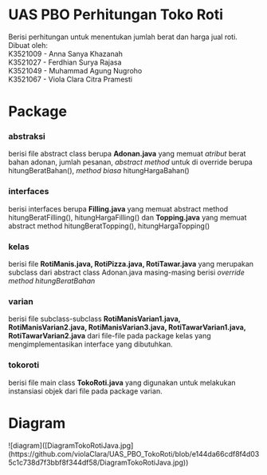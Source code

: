 # UAS PBO Perhitungan Toko Roti

Berisi perhitungan untuk menentukan jumlah berat dan harga jual roti.<br>
Dibuat oleh: <br>
K3521009 - Anna Sanya Khazanah <br>
K3521027 - Ferdhian Surya Rajasa <br>
K3521049 - Muhammad Agung Nugroho <br>
K3521067 - Viola Clara Citra Pramesti
<br>
<h1>Package</h1>
<h3>abstraksi</h3>berisi file abstract class berupa <b>Adonan.java</b> yang memuat <i>atribut</i> berat bahan adonan, jumlah pesanan, <i>abstract method</i> untuk di override berupa hitungBeratBahan(), <i>method biasa</i> hitungHargaBahan()
  <h3>interfaces</h3>berisi interfaces berupa <b>Filling.java</b> yang memuat abstract method hitungBeratFilling(), hitungHargaFilling() dan <b>Topping.java</b> yang memuat abstract method hitungBeratTopping(), hitungHargaTopping()
  <h3>kelas</h3> berisi file <b>RotiManis.java, RotiPizza.java, RotiTawar.java</b> yang merupakan subclass dari abstract class Adonan.java masing-masing berisi <i>override method hitungBeratBahan</i>
  <h3>varian</h3>berisi file subclass-subclass <b>RotiManisVarian1.java, RotiManisVarian2.java, RotiManisVarian3.java, RotiTawarVarian1.java, RotiTawarVarian2.java</b> dari file-file pada package kelas yang mengimplementasikan interface yang dibutuhkan.
  <h3>tokoroti</h3>berisi file main class <b>TokoRoti.java</b> yang digunakan untuk melakukan instansiasi objek dari file pada package varian.
  
 <h1>Diagram</h1>
  ![diagram]([DiagramTokoRotiJava.jpg](https://github.com/violaClara/UAS_PBO_TokoRoti/blob/e144da66cdf8f4d035c1c738d7f3bbf8f344df58/DiagramTokoRotiJava.jpg))

